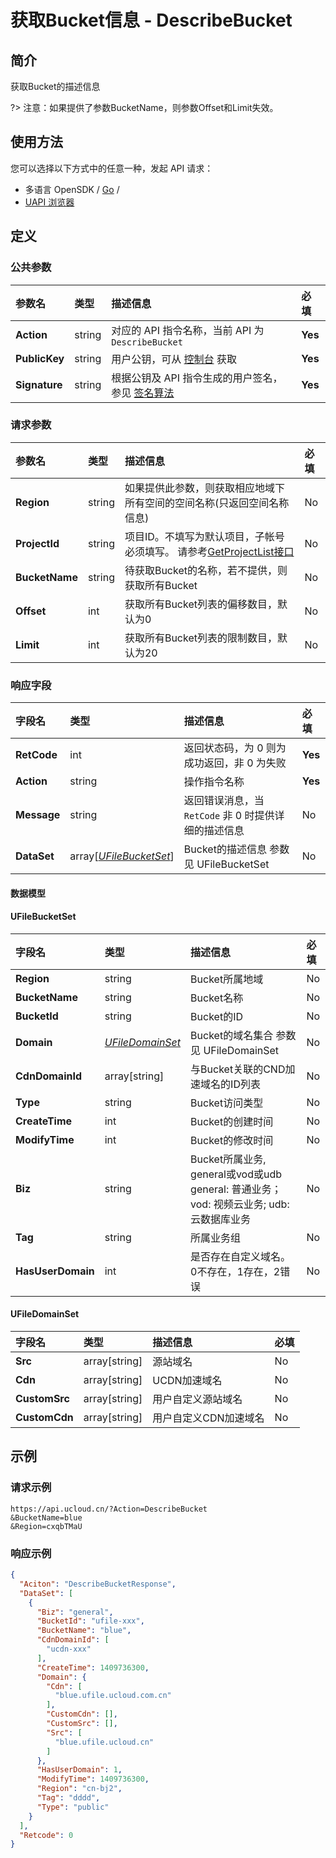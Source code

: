 # 获取Bucket信息 - DescribeBucket

## 简介

获取Bucket的描述信息

?> 注意：如果提供了参数BucketName，则参数Offset和Limit失效。




## 使用方法

您可以选择以下方式中的任意一种，发起 API 请求：
- 多语言 OpenSDK / [Go](https://github.com/ucloud/ucloud-sdk-go) /
- [UAPI 浏览器](https://console.ucloud.cn/uapi/detail?id=DescribeBucket)


## 定义

### 公共参数

| 参数名 | 类型 | 描述信息 | 必填 |
|:---|:---|:---|:---|
| **Action**     | string  | 对应的 API 指令名称，当前 API 为 `DescribeBucket`                        | **Yes** |
| **PublicKey**  | string  | 用户公钥，可从 [控制台](https://console.ucloud.cn/uapi/apikey) 获取                                             | **Yes** |
| **Signature**  | string  | 根据公钥及 API 指令生成的用户签名，参见 [签名算法](api/summary/signature.md)  | **Yes** |

### 请求参数

| 参数名 | 类型 | 描述信息 | 必填 |
|:---|:---|:---|:---|
| **Region** | string | 如果提供此参数，则获取相应地域下所有空间的空间名称(只返回空间名称信息) |No|
| **ProjectId** | string | 项目ID。不填写为默认项目，子帐号必须填写。 请参考[GetProjectList接口](api/summary/get_project_list) |No|
| **BucketName** | string | 待获取Bucket的名称，若不提供，则获取所有Bucket |No|
| **Offset** | int | 获取所有Bucket列表的偏移数目，默认为0 |No|
| **Limit** | int | 获取所有Bucket列表的限制数目，默认为20 |No|

### 响应字段

| 字段名 | 类型 | 描述信息 | 必填 |
|:---|:---|:---|:---|
| **RetCode** | int | 返回状态码，为 0 则为成功返回，非 0 为失败 |**Yes**|
| **Action** | string | 操作指令名称 |**Yes**|
| **Message** | string | 返回错误消息，当 `RetCode` 非 0 时提供详细的描述信息 |No|
| **DataSet** | array[[*UFileBucketSet*](#UFileBucketSet)] | Bucket的描述信息 参数见 UFileBucketSet |No|

#### 数据模型


#### UFileBucketSet

| 字段名 | 类型 | 描述信息 | 必填 |
|:---|:---|:---|:---|
| **Region** | string | Bucket所属地域 |No|
| **BucketName** | string | Bucket名称 |No|
| **BucketId** | string | Bucket的ID |No|
| **Domain** | [*UFileDomainSet*](#UFileDomainSet) | Bucket的域名集合 参数见 UFileDomainSet |No|
| **CdnDomainId** | array[string] | 与Bucket关联的CND加速域名的ID列表 |No|
| **Type** | string | Bucket访问类型 |No|
| **CreateTime** | int | Bucket的创建时间 |No|
| **ModifyTime** | int | Bucket的修改时间 |No|
| **Biz** | string | Bucket所属业务, general或vod或udb general: 普通业务； vod: 视频云业务; udb: 云数据库业务 |No|
| **Tag** | string | 所属业务组 |No|
| **HasUserDomain** | int | 是否存在自定义域名。0不存在，1存在，2错误 |No|

#### UFileDomainSet

| 字段名 | 类型 | 描述信息 | 必填 |
|:---|:---|:---|:---|
| **Src** | array[string] | 源站域名 |No|
| **Cdn** | array[string] | UCDN加速域名 |No|
| **CustomSrc** | array[string] | 用户自定义源站域名 |No|
| **CustomCdn** | array[string] | 用户自定义CDN加速域名 |No|

## 示例

### 请求示例
    
```
https://api.ucloud.cn/?Action=DescribeBucket
&BucketName=blue
&Region=cxqbTMaU
```

### 响应示例
    
```json
{
  "Aciton": "DescribeBucketResponse",
  "DataSet": [
    {
      "Biz": "general",
      "BucketId": "ufile-xxx",
      "BucketName": "blue",
      "CdnDomainId": [
        "ucdn-xxx"
      ],
      "CreateTime": 1409736300,
      "Domain": {
        "Cdn": [
          "blue.ufile.ucloud.com.cn"
        ],
        "CustomCdn": [],
        "CustomSrc": [],
        "Src": [
          "blue.ufile.ucloud.cn"
        ]
      },
      "HasUserDomain": 1,
      "ModifyTime": 1409736300,
      "Region": "cn-bj2",
      "Tag": "dddd",
      "Type": "public"
    }
  ],
  "Retcode": 0
}
```





